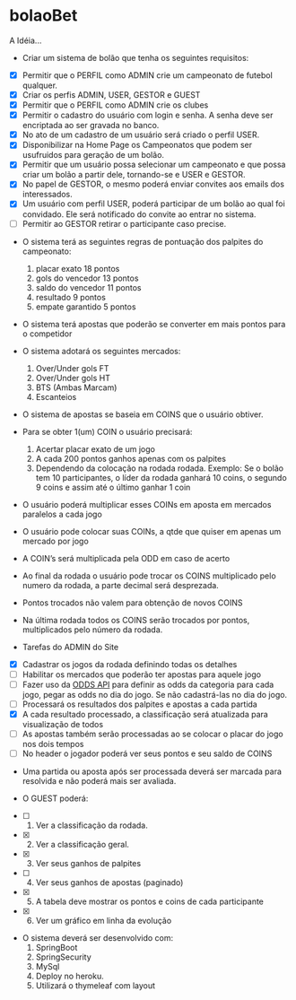 # bolaoBet

A Idéia...

* Criar um sistema de bolão que tenha os seguintes requisitos:

- [x] Permitir que o PERFIL como ADMIN crie um campeonato de futebol qualquer.
- [x] Criar os perfis ADMIN, USER, GESTOR e GUEST
- [x] Permitir que o PERFIL como ADMIN crie os clubes
- [x] Permitir o cadastro do usuário com login e senha. A senha deve ser encriptada ao ser gravada no banco.
- [x] No ato de um cadastro de um usuário será criado o perfil USER.
- [x] Disponibilizar na Home Page os Campeonatos que podem ser usufruidos para geração de um bolão.
- [x] Permitir que um usuário possa selecionar um campeonato e que possa criar um bolão a partir dele, tornando-se e USER e GESTOR.
- [x] No papel de GESTOR, o mesmo poderá enviar convites aos emails dos interessados.
- [x] Um usuário com perfil USER, poderá participar de um bolão ao qual foi convidado. Ele será notificado do convite ao entrar no sistema.
- [ ] Permitir ao GESTOR retirar o participante caso precise.

* O sistema terá as seguintes regras de pontuação dos palpites do campeonato:
  1. placar exato      18 pontos
  2. gols do vencedor  13 pontos
  3. saldo do vencedor 11 pontos
  4. resultado          9 pontos
  5. empate garantido   5 pontos

* O sistema terá apostas que poderão se converter em mais pontos para o competidor
* O sistema adotará os seguintes mercados:
    1. Over/Under gols FT
    2. Over/Under gols HT
    3. BTS (Ambas Marcam)
    4. Escanteios

* O sistema de apostas se baseia em COINS que o usuário obtiver.
* Para se obter 1(um) COIN o usuário precisará:
    1. Acertar placar exato de um jogo
    2. A cada 200 pontos ganhos apenas com os palpites
    3. Dependendo da colocação na rodada rodada.
	Exemplo: Se o bolão tem 10 participantes, o líder da rodada ganhará 10 coins, o segundo 9 coins e assim até o último ganhar 1 coin
    
* O usuário poderá multiplicar esses COINs em aposta em mercados paralelos a cada jogo
* O usuário pode colocar suas COINs, a qtde que quiser em apenas um mercado por jogo
* A COIN’s será multiplicada pela ODD em caso de acerto
* Ao final da rodada o usuário pode trocar os COINS multiplicado pelo numero da rodada, a parte decimal será desprezada.
* Pontos trocados não valem para obtenção de novos COINS
* Na última rodada todos os COINS serão trocados por pontos, multiplicados pelo número da rodada.

* Tarefas do ADMIN do Site

- [x] Cadastrar os jogos da rodada definindo todas os detalhes
- [ ] Habilitar os mercados que poderão ter apostas para aquele jogo
- [ ] Fazer uso da [ODDS API](https://the-odds-api.com) para definir as odds da categoria para cada jogo, pegar as odds no dia do jogo. Se não cadastrá-las no dia do jogo.
- [ ] Processará os resultados dos palpites e apostas a cada partida
- [x] A cada resultado processado, a classificação será atualizada para visualização de todos
- [ ] As apostas também serão processadas ao se colocar o placar do jogo nos dois tempos
- [ ] No header o jogador poderá ver seus pontos e seu saldo de COINS

* Uma partida ou aposta após ser processada deverá ser marcada para resolvida e não poderá mais ser avaliada.

* O GUEST poderá:

- [ ]  1. Ver a classificação da rodada.
- [x]  2. Ver a classificação geral.
- [x]  3. Ver seus ganhos de palpites
- [ ]  4. Ver seus ganhos de apostas (paginado)
- [x]  5. A tabela deve mostrar os pontos e coins de cada participante
- [x]  6. Ver um gráfico em linha da evolução
  
* O sistema deverá ser desenvolvido com:
  1. SpringBoot
  2. SpringSecurity
  3. MySql
  4. Deploy no heroku.
  5. Utilizará o thymeleaf com layout
